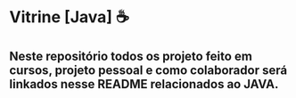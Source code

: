 # Vitrine [Java] ☕

## Neste repositório todos os projeto feito em cursos, projeto pessoal e como colaborador será linkados nesse README relacionados ao JAVA.
